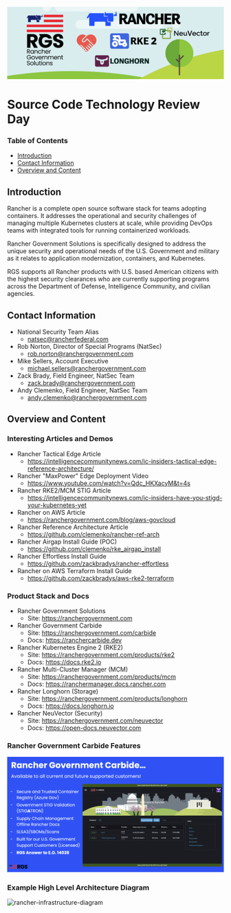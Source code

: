 ![rancher-stack-banner](images/rgs-rancher-stack-banner.png)

# Source Code Technology Review Day

### Table of Contents
* [Introduction](#introduction)
* [Contact Information](#contact-information)
* [Overview and Content](#overview-and-content)

## Introduction

Rancher is a complete open source software stack for teams adopting containers. It addresses the operational and security challenges of managing multiple Kubernetes clusters at scale, while providing DevOps teams with integrated tools for running containerized workloads.

Rancher Government Solutions is specifically designed to address the unique security and operational needs of the U.S. Government and military as it relates to application modernization, containers, and Kubernetes.

RGS supports all Rancher products with U.S. based American citizens with the highest security clearances who are currently supporting programs across the Department of Defense, Intelligence Community, and civilian agencies.

## Contact Information

* National Security Team Alias
  * natsec@rancherfederal.com
* Rob Norton, Director of Special Programs (NatSec)
  * rob.norton@ranchergovernment.com
* Mike Sellers, Account Executive
  * michael.sellers@ranchergovernment.com
* Zack Brady, Field Engineer, NatSec Team
  * zack.brady@ranchergovernment.com
* Andy Clemenko, Field Engineer, NatSec Team
  * andy.clemenko@ranchergovernment.com

## Overview and Content

### Interesting Articles and Demos
* Rancher Tactical Edge Article
  * https://intelligencecommunitynews.com/ic-insiders-tactical-edge-reference-architecture/
* Rancher "MaxPower" Edge Deployment Video
  * https://www.youtube.com/watch?v=Qdc_HKXacyM&t=4s
* Rancher RKE2/MCM STIG Article
  * https://intelligencecommunitynews.com/ic-insiders-have-you-stigd-your-kubernetes-yet
* Rancher on AWS Article
  * https://ranchergovernment.com/blog/aws-govcloud
* Rancher Reference Architecture Article
  * https://github.com/clemenko/rancher-ref-arch
* Rancher Airgap Install Guide (POC)
  * https://github.com/clemenko/rke_airgap_install
* Rancher Effortless Install Guide
  * https://github.com/zackbradys/rancher-effortless
* Rancher on AWS Terraform Install Guide
  * https://github.com/zackbradys/aws-rke2-terraform

### Product Stack and Docs
* Rancher Government Solutions
  * Site: https://ranchergovernment.com
* Rancher Government Carbide
  * Site: https://ranchergovernment.com/carbide
  * Docs: https://ranchercarbide.dev
* Rancher Kubernetes Engine 2 (RKE2)
  * Site: https://ranchergovernment.com/products/rke2
  * Docs: https://docs.rke2.io
* Rancher Multi-Cluster Manager (MCM)
  * Site: https://ranchergovernment.com/products/mcm
  * Docs: https://ranchermanager.docs.rancher.com
* Rancher Longhorn (Storage)
  * Site: https://ranchergovernment.com/products/longhorn
  * Docs: https://docs.longhorn.io
* Rancher NeuVector (Security)
  * Site: https://ranchergovernment.com/neuvector
  * Docs: https://open-docs.neuvector.com

### Rancher Government Carbide Features

![rgs-carbide-overview](images/rgs-carbide-overview.png)

### Example High Level Architecture Diagram

![rancher-infrastructure-diagram](images/rgs-cloud-datacenter-edge-diagram.png)